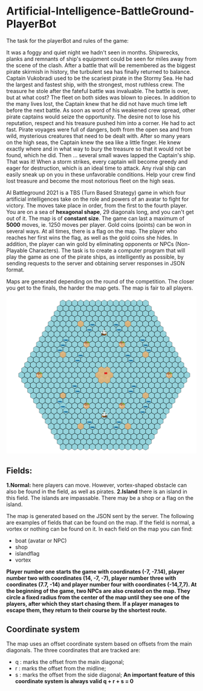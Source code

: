 # Artificial-Intelligence-BattleGround-PlayerBot

The task for the playerBot and rules of the game:

It was a foggy and quiet night we hadn't seen in months.
Shipwrecks, planks and remnants of ship's equipment could be seen for miles away from the scene of the clash. After a battle that will be remembered as the biggest pirate skirmish in history, the turbulent sea has finally returned to balance.
Captain Vukobradi used to be the scariest pirate in the Stormy Sea. He had the largest and fastest ship, with the strongest, most ruthless crew. The treasure he stole after the fateful battle was invaluable.
The battle is over, but at what cost?
The fleet on both sides was blown to pieces.
In addition to the many lives lost, the Captain knew that he did not have much time left before the next battle. As soon as word of his weakened crew spread, other pirate captains would seize the opportunity. The desire not to lose his reputation, respect and his treasure pushed him into a corner. He had to act fast.
Pirate voyages were full of dangers, both from the open sea and from wild, mysterious creatures that need to be dealt with. After so many years on the high seas, the Captain knew the sea like a little finger. He knew exactly where and in what way to bury the treasure so that it would not be found, which he did.
Then ... several small waves lapped the Captain's ship. That was it!
When a storm strikes, every captain will become greedy and eager for destruction, which is an ideal time to attack.
Any rival ship can easily sneak up on you in these unfavorable conditions.
Help your crew find lost treasure and become the most notorious fleet on the high seas.

AI Battleground 2021 is a TBS (Turn Based Strategy) game in which four artificial intelligences take on the role and powers of an avatar to fight for victory. The moves take place in order, from the first to the fourth player.
You are on a sea of **hexagonal shape**, 29 diagonals long, and you can't get out of it. The map is of **constant size**. The game can last a maximum of **5000** moves, ie. 1250 moves per player.
Gold coins (points) can be won in several ways. At all times, there is a flag on the map. The player who reaches her first wins the flag, as well as the gold coins she hides. In addition, the player can win gold by eliminating opponents or NPCs (Non-Playable Characters).
The task is to create a computer program that will play the game as one of the pirate ships, as intelligently as possible, by sending requests to the server and obtaining server responses in JSON format.

Maps are generated depending on the round of the competition. The closer you get to the finals, the harder the map gets. The map is fair to all players.


![alt text](https://github.com/Una865/Artificial-Intelligence-BattleGround-Bot/blob/main/Map.png)

## Fields:
**1.Normal:**
here players can move. However, vortex-shaped obstacle can also be found in the field, as well as pirates.
**2.Island**
there is an island in this field. The islands are impassable. There may be a shop or a flag on the island.

The map is generated based on the JSON sent by the server. The following are examples of fields that can be found on the map. If the field is normal, a vortex or nothing can be found on it. In each field on the map you can find:
- boat (avatar or NPC)
- shop
- islandflag
- vortex

**Player number one starts the game with coordinates (-7, -7.14), player number two with coordinates (14, -7, -7), player number three with coordinates (7.7, -14) and player number four with coordinates (-14,7,7).
At the beginning of the game, two NPCs are also created on the map. They circle a fixed radius from the center of the map until they see one of the players, after which they start chasing them. If a player manages to escape them, they return to their course by the shortest route.**

## Coordinate system

The map uses an offset coordinate system based on offsets from the main diagonals. The three coordinates that are tracked are:
- q : marks the offset from the main diagonal;
- r : marks the offset from the midline;
- s : marks the offset from the side diagonal;
**An important feature of this coordinate system is always valid q + r + s = 0**




 


 

